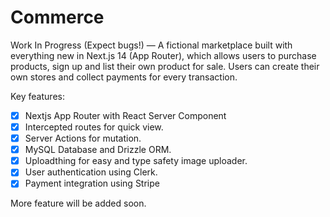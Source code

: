# Commerce

Work In Progress (Expect bugs!) — A fictional marketplace built with everything new in Next.js 14 (App Router), which allows users to purchase products, sign up and list their own product for sale. Users can create their own stores and collect payments for every transaction.

Key features:

- [x] Nextjs App Router with React Server Component
- [x] Intercepted routes for quick view.
- [x] Server Actions for mutation.
- [x] MySQL Database and Drizzle ORM.
- [x] Uploadthing for easy and type safety image uploader.
- [x] User authentication using Clerk.
- [x] Payment integration using Stripe

More feature will be added soon.

